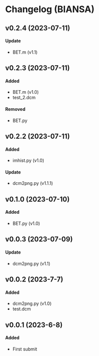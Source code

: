 # Changelog (BIANSA)

## v0.2.4 (2023-07-11)
#### Update
- BET.m (v1.1)

## v0.2.3 (2023-07-11)
#### Added
- BET.m (v1.0)
- test_2.dcm
#### Removed
- BET.py


## v0.2.2 (2023-07-11)
#### Added
- imhist.py (v1.0)
#### Update
- dcm2png.py (v1.1.1)


## v0.1.0 (2023-07-10)
#### Added
- BET.py (v1.0)

## v0.0.3 (2023-07-09)
#### Update
- dcm2png.py (v1.1)

## v0.0.2 (2023-7-7)
#### Added
- dcm2png.py (v1.0)
- test.dcm

## v0.0.1 (2023-6-8)
#### Added
- First submit
